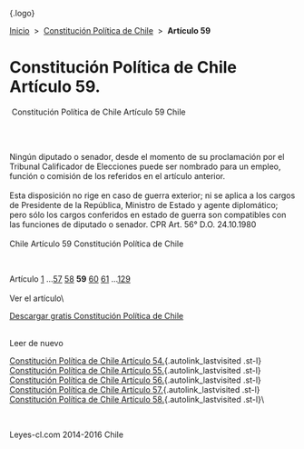 <div class="wrapper">

[](/index.htm){.logo}
<div class="breadcrumbs">

[Inicio](/index.htm)  &gt;  [Constitución Política de
Chile](/constitucion_politica_de_chile.htm "Constitución Política de Chile")
 &gt;  **Artículo 59**

</div>

<div class="middle">

<div class="container">

Constitución Política de Chile\
Artículo 59.
===============================

<div id="goser">

</div>

﻿
Constitución Política de Chile Artículo 59 Chile

\
﻿
<div id="squareAds">

</div>

<div id="statya">

Ningún diputado o senador, desde el momento de su proclamación por el
Tribunal Calificador de Elecciones puede ser nombrado para un empleo,
función o comisión de los referidos en el artículo anterior.\
\
Esta disposición no rige en caso de guerra exterior; ni se aplica a los
cargos de Presidente de la República, Ministro de Estado y agente
diplomático; pero sólo los cargos conferidos en estado de guerra son
compatibles con las funciones de diputado o senador. CPR Art. 56° D.O.
24.10.1980\
\
Chile Artículo 59 Constitución Política de Chile

</div>

﻿
<div id="ads1">

</div>

<div class="breadstat">

Artículo
[1](/constitucion_politica_de_chile/1.htm) ...[57](/constitucion_politica_de_chile/57.htm) [58](/constitucion_politica_de_chile/58.htm) **59** [60](/constitucion_politica_de_chile/60.htm) [61](/constitucion_politica_de_chile/61.htm) ...[129](/constitucion_politica_de_chile/129.htm) \
\
Ver el artículo\

</div>

[Descargar gratis Constitución Política de
Chile](/constitucion_politica_de_chile/download.htm "Descargar gratis Constitución Política de Chile")
﻿
<div style="clear: left">

</div>

\
Leer de nuevo

[Constitución Política de Chile Artículo
54.](/constitucion_politica_de_chile/54.htm){.autolink_lastvisited
.st-l} [Constitución Política de Chile Artículo
55.](/constitucion_politica_de_chile/55.htm){.autolink_lastvisited
.st-l} [Constitución Política de Chile Artículo
56.](/constitucion_politica_de_chile/56.htm){.autolink_lastvisited
.st-l} [Constitución Política de Chile Artículo
57.](/constitucion_politica_de_chile/57.htm){.autolink_lastvisited
.st-l} [Constitución Política de Chile Artículo
58.](/constitucion_politica_de_chile/58.htm){.autolink_lastvisited
.st-l}\

</div>

﻿
<div id="LeftAds">

</div>

</div>

Leyes-cl.com 2014-2016 Chile

</div>
